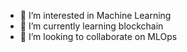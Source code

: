 
- 👀 I’m interested in Machine Learning
- 🌱 I’m currently learning blockchain
- 💞️ I’m looking to collaborate on MLOps


